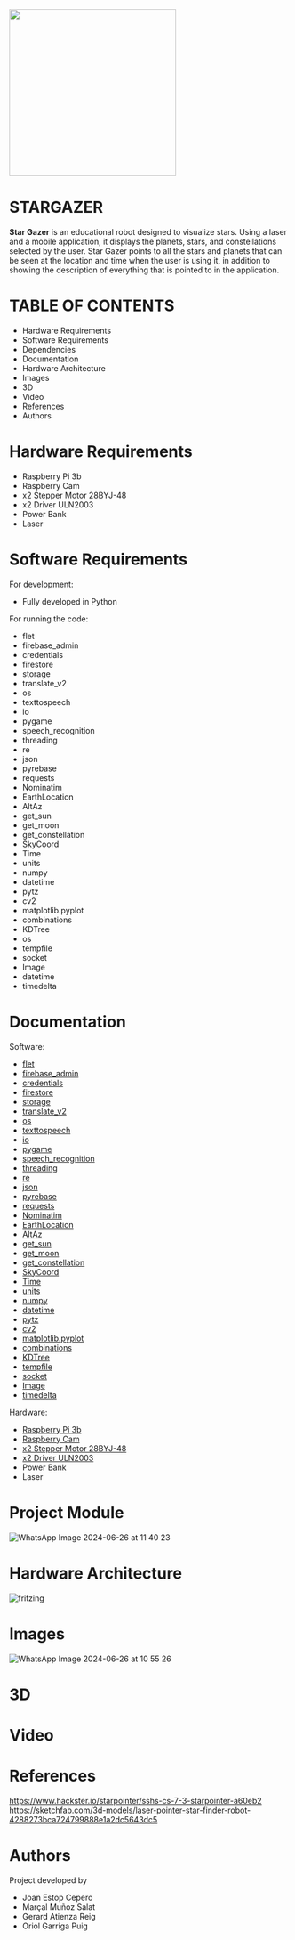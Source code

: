 <img src="https://github.com/OriolGarriga/STARGAZER/assets/127389022/d1da4eb6-2b40-4248-a3be-14965086ae94" width="300" height="300" />

# STARGAZER

__Star Gazer__ is an educational robot designed to visualize stars. Using a laser and a mobile application, it displays the planets, stars, and constellations selected by the user. Star Gazer points to all the stars and planets that can be seen at the location and time when the user is using it, in addition to showing the description of everything that is pointed to in the application.

# TABLE OF CONTENTS
- Hardware Requirements
- Software Requirements
- Dependencies
- Documentation
- Hardware Architecture
- Images
- 3D
- Video
- References
- Authors

# Hardware Requirements
- Raspberry Pi 3b
- Raspberry Cam
- x2 Stepper Motor 28BYJ-48
- x2 Driver ULN2003
- Power Bank
- Laser

# Software Requirements
For development:
- Fully developed in Python

For running the code:
- flet
- firebase_admin
- credentials
- firestore
- storage
- translate_v2
- os
- texttospeech
- io
- pygame
- speech_recognition
- threading
- re
- json
- pyrebase
- requests
- Nominatim
- EarthLocation
- AltAz
- get_sun
- get_moon
- get_constellation
- SkyCoord
- Time
- units
- numpy
- datetime
- pytz
- cv2
- matplotlib.pyplot
- combinations
- KDTree
- os
- tempfile
- socket
- Image
- datetime
- timedelta

# Documentation
Software:
- [flet](https://flet.dev/)
- [firebase_admin](https://firebase.google.com/docs/reference/admin/python/firebase_admin)
- [credentials](https://firebase.google.com/docs/admin/setup?hl=es-419)
- [firestore](https://stackoverflow.com/questions/71409466/how-to-access-admin-firestore-using-firebase-admin-sdk)
- [storage](https://firebase.google.com/docs/storage/admin/start?hl=es-419)
- [translate_v2](https://cloud.google.com/translate/docs/reference/libraries/v2/python)
- [os](https://docs.python.org/es/3.10/library/os.html)
- [texttospeech](https://cloud.google.com/dotnet/docs/reference/Google.Cloud.TextToSpeech.V1/latest/Google.Cloud.TextToSpeech.V1.TextToSpeech.TextToSpeechClient?gad_source=1&gclid=CjwKCAjw-O6zBhASEiwAOHeGxZBTbt71obPANN32ZvSRi7k721C4Ogedqxap22FtLPSk349O-IZEyBoCQboQAvD_BwE&gclsrc=aw.ds)
- [io](https://docs.python.org/es/3.9/library/io.html)
- [pygame](https://www.pygame.org/docs/tut/ImportInit.html)
- [speech_recognition](https://pypi.org/project/SpeechRecognition/2.1.3/)
- [threading](https://docs.python.org/3/library/threading.html)
- [re](https://docs.python.org/3/library/re.html)
- [json](https://docs.python.org/3/library/json.html)
- [pyrebase](https://pypi.org/project/Pyrebase/)
- [requests](https://www.w3schools.com/python/module_requests.asp)
- [Nominatim](https://geopy.readthedocs.io/en/stable/)
- [EarthLocation](https://astropy-astrofrog.readthedocs.io/en/latest/coordinates/)
- [AltAz](https://astropy-astrofrog.readthedocs.io/en/latest/coordinates/)
- [get_sun](https://astropy-astrofrog.readthedocs.io/en/latest/coordinates/)
- [get_moon](https://astropy-astrofrog.readthedocs.io/en/latest/coordinates/)
- [get_constellation](https://astropy-astrofrog.readthedocs.io/en/latest/coordinates/)
- [SkyCoord](https://astropy-astrofrog.readthedocs.io/en/latest/coordinates/)
- [Time](https://docs.astropy.org/en/stable/time/)
- [units](https://docs.astropy.org/en/stable/units/)
- [numpy](https://numpy.org/doc/stable/user/absolute_beginners.html)
- [datetime](https://docs.python.org/es/3/library/datetime.html)
- [pytz](https://pypi.org/project/pytz/)
- [cv2](https://pypi.org/project/opencv-python/)
- [matplotlib.pyplot](https://matplotlib.org/2.0.2/users/pyplot_tutorial.html)
- [combinations](https://docs.python.org/3/library/itertools.html)
- [KDTree](https://docs.scipy.org/doc/scipy/reference/generated/scipy.spatial.KDTree.html)
- [tempfile](https://docs.python.org/3/library/tempfile.html)
- [socket](https://docs.python.org/3/library/socket.html)
- [Image](https://pillow.readthedocs.io/en/stable/reference/Image.html)
- [timedelta](https://docs.python.org/es/3/library/datetime.html)

Hardware:
- [Raspberry Pi 3b](https://www.raspberrypi.com/documentation/)
- [Raspberry Cam](https://github.com/OriolGarriga/STARGAZER/blob/main/Hardware/CAMV2.pdf)
- [x2 Stepper Motor 28BYJ-48](https://github.com/OriolGarriga/STARGAZER/blob/main/Hardware/Stepper%20Motor%20-%2028BYJ-48.PDF)
- [x2 Driver ULN2003](https://github.com/OriolGarriga/STARGAZER/blob/main/Hardware/Driver%20-%20ULN2003.PDF)
- Power Bank
- Laser

# Project Module
![WhatsApp Image 2024-06-26 at 11 40 23](https://github.com/OriolGarriga/STARGAZER/assets/92922777/9694a249-1c54-4d67-a081-bf3eca16fb1c)

# Hardware Architecture
![fritzing](https://github.com/OriolGarriga/STARGAZER/assets/92922777/8e495ad5-0d3c-4c73-a881-31e9ede22863)

# Images
![WhatsApp Image 2024-06-26 at 10 55 26](https://github.com/OriolGarriga/STARGAZER/assets/92922777/ced44ca8-c3d1-4f7f-adf6-934233bff591)

# 3D

# Video

# References
https://www.hackster.io/starpointer/sshs-cs-7-3-starpointer-a60eb2
https://sketchfab.com/3d-models/laser-pointer-star-finder-robot-4288273bca724799888e1a2dc5643dc5

# Authors
Project developed by 
- Joan Estop Cepero
- Marçal Muñoz Salat
- Gerard Atienza Reig
- Oriol Garriga Puig

